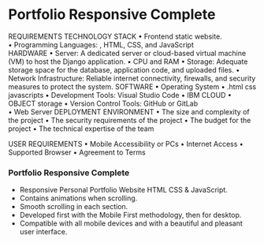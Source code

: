 # Portfolio Responsive Complete


REQUIREMENTS 
TECHNOLOGY STACK 
•	Frontend static website.  
•	Programming Languages: , HTML, CSS, and JavaScript  
HARDWARE 
•	Server: A dedicated server or cloud-based virtual machine (VM) to host the Django application. 
•	CPU and RAM 
•	Storage: Adequate storage space for the database, application code, and uploaded files. 
•	Network Infrastructure: Reliable internet connectivity, firewalls, and security measures to protect the system. 
SOFTWARE 
•	Operating System 
•	.html css javascripts
•	Development Tools: Visual Studio Code 
•	IBM CLOUD
•	OBJECT storage
•	Version Control Tools: GitHub or GitLab  
•	Web Server 
DEPLOYMENT ENVIRONMENT 
•	The size and complexity of the project 
•	The security requirements of the project 
•	The budget for the project 
•	The technical expertise of the team 
 
 
 
USER REQUIREMENTS 
•	Mobile Accessibility or PCs 
•	Internet Access 
•	Supported Browser 
•	Agreement to Terms 


### Portfolio Responsive Complete

- Responsive Personal Portfolio Website HTML CSS & JavaScript.
- Contains animations when scrolling.
- Smooth scrolling in each section.
- Developed first with the Mobile First methodology, then for desktop.
- Compatible with all mobile devices and with a beautiful and pleasant user interface.



